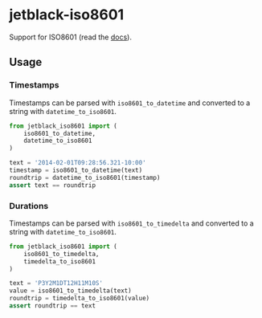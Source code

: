 # jetblack-iso8601

Support for ISO8601
(read the [docs](https://rob-blackbourn.github.io/jetblack-iso8601/)).

## Usage

### Timestamps

Timestamps can be parsed with `iso8601_to_datetime` and
converted to a string with `datetime_to_iso8601`.

```python
from jetblack_iso8601 import (
    iso8601_to_datetime,
    datetime_to_iso8601
)

text = '2014-02-01T09:28:56.321-10:00'
timestamp = iso8601_to_datetime(text)
roundtrip = datetime_to_iso8601(timestamp)
assert text == roundtrip
```

### Durations

Timestamps can be parsed with `iso8601_to_timedelta` and
converted to a string with `datetime_to_iso8601`.


```python
from jetblack_iso8601 import (
    iso8601_to_timedelta,
    timedelta_to_iso8601
)

text = 'P3Y2M1DT12H11M10S'
value = iso8601_to_timedelta(text)
roundtrip = timedelta_to_iso8601(value)
assert roundtrip == text
```
